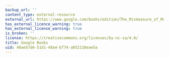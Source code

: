 ```yaml
---
backup_url: ''
content_type: external-resource
external_url: https://www.google.com/books/edition/The_Mismeasure_of_Man_Revised_and_Expand/RTjfmxTpsVsC?hl=en&gbpv=1&dq=The+Mismeasure+of+Man&printsec=frontcover
has_external_licence_warning: true
has_external_license_warning: true
is_broken: ''
license: https://creativecommons.org/licenses/by-nc-sa/4.0/
title: Google Books
uid: 40ae57d6-51d1-48a4-bf74-a052110eae5a
---
```


